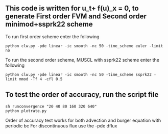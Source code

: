 ## This code is written for u_t+ f(u)_x = 0, to generate First order FVM and Second order minimod+ssprk22 scheme 
To run first order scheme enter the following

```
python clw.py -pde linear -ic smooth -nc 50 -time_scheme euler -limit no
```
To run the second order scheme, MUSCL with ssprk22 scheme enter the following
```
python clw.py -pde linear -ic smooth -nc 50 -time_scheme ssprk22 -limit mmod -Tf 4 -cfl 0.5
```
## To test the order of accuracy, run the script file
```
sh runconvergence "20 40 80 160 320 640"
python plotrate.py
```
Order of accuracy test works for both advection and burger equation with periodic bc
For discontinuous flux use the -pde dflux
